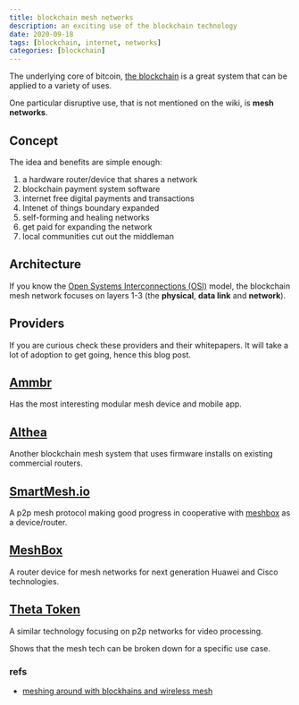 ```yaml
---
title: blockchain mesh networks
description: an exciting use of the blockchain technology
date: 2020-09-18
tags: [blockchain, internet, networks]
categories: [blockchain]
---
```


The underlying core of bitcoin, [the blockchain](https://en.wikipedia.org/wiki/Blockchain) is a great system that can be applied to a variety of uses.

One particular disruptive use, that is not mentioned on the wiki, is **mesh networks**.


## Concept

The idea and benefits are simple enough:

1. a hardware router/device that shares a network
2. blockchain payment system software
3. internet free digital payments and transactions
4. Intenet of things boundary expanded
5. self-forming and healing networks
6. get paid for expanding the network
7. local communities cut out the middleman

## Architecture

If you know the [Open Systems Interconnections (OSI)](https://en.wikipedia.org/wiki/OSI_model) model, the blockchain mesh network focuses on layers 1-3 (the **physical**, **data link** and **network**).

## Providers

If you are curious check these providers and their whitepapers.  It will take a lot of adoption to get going, hence this blog post.

## [Ammbr](https://www.ammbr.com/)

Has the most interesting modular mesh device and mobile app.

## [Althea](https://althea.net/)

Another blockchain mesh system that uses firmware installs on existing commercial routers.

## [SmartMesh.io](https://smartmesh.io/)

A p2p mesh protocol making good progress in cooperative with [meshbox](https://meshbox.network/) as a device/router.

## [MeshBox](https://meshbox.network/)

A router device for mesh networks for next generation Huawei and Cisco technologies.

## [Theta Token](https://www.thetatoken.org/)

A similar technology focusing on p2p networks for video processing.

Shows that the mesh tech can be broken down for a specific use case.


### refs

- [meshing around with blockhains and wireless mesh](https://www.publish0x.com/ledgerback/meshing-around-with-blockchains-blockchain-and-wireless-mesh-xxqrln)